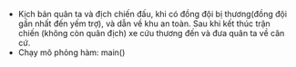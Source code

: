 - Kịch bản quân ta và địch chiến đấu, khi có đồng đội bị thương(đồng đội gần
  nhất đến yếm trợ), và dẫn về khu an toàn. Sau khi kết thúc trận chiến (không còn
  quân địch) xe cứu thương đến và đưa quân ta về căn cứ.
- Chạy mô phỏng hàm: main()
